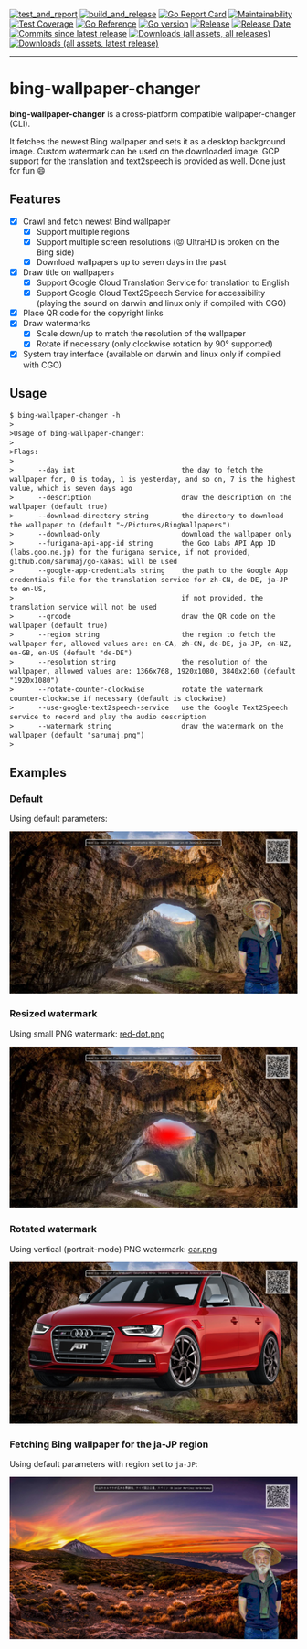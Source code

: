[![test_and_report](https://github.com/sarumaj/bing-wallpaper-changer/actions/workflows/test_and_report.yml/badge.svg)](https://github.com/sarumaj/bing-wallpaper-changer/actions/workflows/test_and_report.yml)
[![build_and_release](https://github.com/sarumaj/bing-wallpaper-changer/actions/workflows/build_and_release.yml/badge.svg)](https://github.com/sarumaj/bing-wallpaper-changer/actions/workflows/build_and_release.yml)
[![Go Report Card](https://goreportcard.com/badge/github.com/sarumaj/bing-wallpaper-changer)](https://goreportcard.com/report/github.com/sarumaj/bing-wallpaper-changer)
[![Maintainability](https://img.shields.io/codeclimate/maintainability-percentage/sarumaj/bing-wallpaper-changer.svg)](https://codeclimate.com/github/sarumaj/bing-wallpaper-changer/maintainability)
[![Test Coverage](https://api.codeclimate.com/v1/badges/147f265284b27931c2d2/test_coverage)](https://codeclimate.com/github/sarumaj/bing-wallpaper-changer/test_coverage)
[![Go Reference](https://pkg.go.dev/badge/github.com/sarumaj/bing-wallpaper-changer.svg)](https://pkg.go.dev/github.com/sarumaj/bing-wallpaper-changer)
[![Go version](https://img.shields.io/github/go-mod/go-version/sarumaj/bing-wallpaper-changer?logo=go&label=&labelColor=gray)](https://go.dev)
[![Release](https://img.shields.io/github/v/release/sarumaj/bing-wallpaper-changer?logo=github)](https://github.com/sarumaj/bing-wallpaper-changer/releases/latest)
[![Release Date](https://img.shields.io/github/release-date/sarumaj/bing-wallpaper-changer?logo=github)](https://github.com/sarumaj/bing-wallpaper-changer/releases/latest)
[![Commits since latest release](https://img.shields.io/github/commits-since/sarumaj/bing-wallpaper-changer/latest?logo=github)](https://github.com/sarumaj/bing-wallpaper-changer/releases/latest)
[![Downloads (all assets, all releases)](https://img.shields.io/github/downloads/sarumaj/bing-wallpaper-changer/total?logo=github)](https://github.com/sarumaj/bing-wallpaper-changer/releases)
[![Downloads (all assets, latest release)](https://img.shields.io/github/downloads/sarumaj/bing-wallpaper-changer/latest/total?logo=github)](https://github.com/sarumaj/bing-wallpaper-changer/releases/latest)

---

# bing-wallpaper-changer

**bing-wallpaper-changer** is a cross-platform compatible wallpaper-changer (CLI).

It fetches the newest Bing wallpaper and sets it as a desktop background image.
Custom watermark can be used on the downloaded image.
GCP support for the translation and text2speech is provided as well.
Done just for fun 😄

## Features

- [x] Crawl and fetch newest Bind wallpaper
  - [x] Support multiple regions
  - [x] Support multiple screen resolutions (😡 UltraHD is broken on the Bing side)
  - [x] Download wallpapers up to seven days in the past
- [x] Draw title on wallpapers
  - [x] Support Google Cloud Translation Service for translation to English
  - [x] Support Google Cloud Text2Speech Service for accessibility (playing the sound on darwin and linux only if compiled with CGO)
- [x] Place QR code for the copyright links
- [x] Draw watermarks
  - [x] Scale down/up to match the resolution of the wallpaper
  - [x] Rotate if necessary (only clockwise rotation by 90° supported)
- [x] System tray interface (available on darwin and linux only if compiled with CGO)

## Usage

```console
$ bing-wallpaper-changer -h
>
>Usage of bing-wallpaper-changer:
>
>Flags:
>
>      --day int                          the day to fetch the wallpaper for, 0 is today, 1 is yesterday, and so on, 7 is the highest value, which is seven days ago
>      --description                      draw the description on the wallpaper (default true)
>      --download-directory string        the directory to download the wallpaper to (default "~/Pictures/BingWallpapers")
>      --download-only                    download the wallpaper only
>      --furigana-api-app-id string       the Goo Labs API App ID (labs.goo.ne.jp) for the furigana service, if not provided, github.com/sarumaj/go-kakasi will be used
>      --google-app-credentials string    the path to the Google App credentials file for the translation service for zh-CN, de-DE, ja-JP to en-US,
>                                         if not provided, the translation service will not be used
>      --qrcode                           draw the QR code on the wallpaper (default true)
>      --region string                    the region to fetch the wallpaper for, allowed values are: en-CA, zh-CN, de-DE, ja-JP, en-NZ, en-GB, en-US (default "de-DE")
>      --resolution string                the resolution of the wallpaper, allowed values are: 1366x768, 1920x1080, 3840x2160 (default "1920x1080")
>      --rotate-counter-clockwise         rotate the watermark counter-clockwise if necessary (default is clockwise)
>      --use-google-text2speech-service   use the Google Text2Speech service to record and play the audio description
>      --watermark string                 draw the watermark on the wallpaper (default "sarumaj.png")
>
```

## Examples

### Default

Using default parameters:

![Bing Wallpaper of the day with QR code, default watermark and title](demo/default.png)

### Resized watermark

Using small PNG watermark: [red-dot.png](pkg/extras/watermarks/red-dot.png)

![Bing Wallpaper of the day with QR code, red-dot watermark and title](demo/red-dot.png)

### Rotated watermark

Using vertical (portrait-mode) PNG watermark: [car.png](pkg/extras/watermarks/car.png)

![Bing Wallpaper of the day with QR code, car watermark and title](demo/car.png)

### Fetching Bing wallpaper for the ja-JP region

Using default parameters with region set to `ja-JP`:

![Bing Wallpaper of the day for ja-JP region with QR code, default watermark and title](demo/unicode.png)
